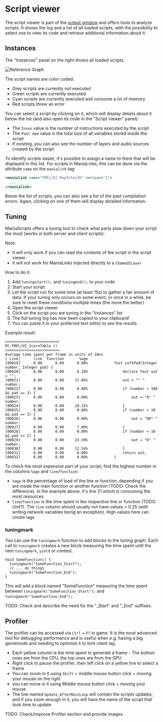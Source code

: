 # Script viewer
The script viewer is part of the [output window](/introduction/development_setup.html#output-window) and offers tools to analyze scripts. It shows the log and a list of all loaded scripts, with the possibility to select one to view its code and retrieve additional information about it.

## Instances
The "Instances" panel on the right shows all loaded scripts.

![Reference Graph](/images/script_instances.png)

The script names are color coded:
- Grey scripts are currently not executed
- Green scripts are currently executed
- Cyan scripts are currently executed and consume a lot of memory
- Red scripts threw an error

You can select a script by clicking on it, which will display details about it below the list (and also open its code in the "Script viewer" panel):
- The `Insns` value is the number of instructions executed by the script
- The `Pool mem` value is the total size of all variables stored inside the script
- If existing, you can also see the number of layers and audio sources created by the script

To identify scripts easier, it's possible to assign a name to them that will be displayed in this list. For scripts in ManiaLinks, this can be done via the attribute `name` on the `manialink` tag:

```xml
<manialink name="TMFL/UI_MapInfos3D" version="3">
  ...
</manialink>
```

Below the list of scripts, you can also see a list of the past compilation errors. Again, clicking on one of them will display detailed information.

## Tuning
ManiaScripts offers a tuning tool to check what parts slow down your script the most (works in both server and client scripts).

Note:
- It will only work if you can read the contents of the script in the script viewer
- It will not work for ManiaLinks injected directly to a `CGameUILayer`

How to do it:

1. Add `tuningstart();` and `tuningend();` to your code
2. Start your script
3. Let the script run for some time (at least 15s) to gather a fair amount of data. If your tuning only occurs on some event, or once in a while, be sure to meet these conditions multiple times (the more the better)
4. Open the script viewer
5. Click on the script you are tuning in the "Instances" list
6. The full tuning log has now been copied to your clipboard!
7. You can paste it in your preferred text editor to see the results

Example result:

```
>>>>>>>>>>>>>>>>>>>>>>>>>
Ml:TMFL/UI_ScoreTable ()
>>>>>>>>>>>>>>>>>>>>>>>>>
Average time spent per frame in units of 10ns
[ Line]      line  function       %age
[00019]      0.00      0.00      0.00%            Text LeftPad(Integer number, Integer pad) {
[00020]      0.00      0.00      6.10%                declare Text out = "";
[00021]      0.00      0.00     31.86%                out = "" ^ number;
[00022]      0.00      0.00      0.00%                if (number < 100 && pad == 3) {
[00023]      0.00      0.00      0.00%                    out = "0" ^ number;
[00024]      0.00      0.00     18.31%                }
[00025]      0.00      0.00      0.00%                if (number < 10 && pad == 3) {
[00026]      0.00      0.00      0.00%                    out = "00" ^ number;
[00027]      0.00      0.00      7.80%                }
[00028]      0.00      0.00      0.00%                if (number < 10 && pad == 2) {
[00029]      0.00      0.00     23.39%                    out = "0" ^ number;
[00030]      0.00      0.00     12.54%                }
[00031]      0.00      0.00      0.00%                return out;
[00032]      0.00      0.00      0.00%            }
```

To check the most expensive part of your script, find the highest number in the columns `%age` and `line`/`function`:
- `%age` is the percentage of load of the line or function, depending if you are inside the main function or another function (TODO: Check the difference). In the example above, it's line 21 which is consuming the most resources.
- `line`/`function` is the time spent in the respective line or function (TODO: Unit?). The `line` column should usually not have values > 0.25 (with writing network variables being an exception). High values here can create lags.

### tuningmark
You can use the `tuningmark` function to add blocks to the tuning graph. Each call to `tuningmark` creates a new block measuring the time spent until the next `tuningmark`, `yield` or context.

```ManiaScript
Void SomeFunction() {
  tuningmark("SomeFunction_Start");
  // ... do things
  tuningmark("SomeFunction_End");
}
```

This will add a block named "SomeFunction" measuring the time spent between `tuningmark("SomeFunction_Start");` and `tuningmark("SomeFunction_End");`.

TODO: Check and describe the need for the "_Start" and "_End" suffixes.

## Profiler
The profiler can be accessed via `Ctrl` + `F7` in game. It is the most advanced tool for debugging performance and is useful when e.g. having a big gamemode and needing to optimize it to limit client lag.

- Each yellow column is the time spent to generate a frame - The bottom ones are from the CPU, the top ones are from the GPU
- Right click to pause the profiler, then left click on a yellow line to select a frame
- You can zoom in it using `Shift` + middle mouse button click + moving your mouse on the right
- you can move in it using Middle mouse button click + moving your mouse
- The line named `Update_AfterMainLoop` will contain the scripts updates, and if you zoom enough in it, you will have the name of the script that took time to update

TODO: Check/improve Profiler section and provide images.